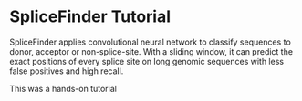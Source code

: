# SpliceFinder Tutorial
SpliceFinder applies convolutional neural network to classify sequences to donor, acceptor or non-splice-site. With a sliding window, it can predict the exact positions of every splice site on long genomic sequences with less false  positives and high recall.


This was a hands-on tutorial
